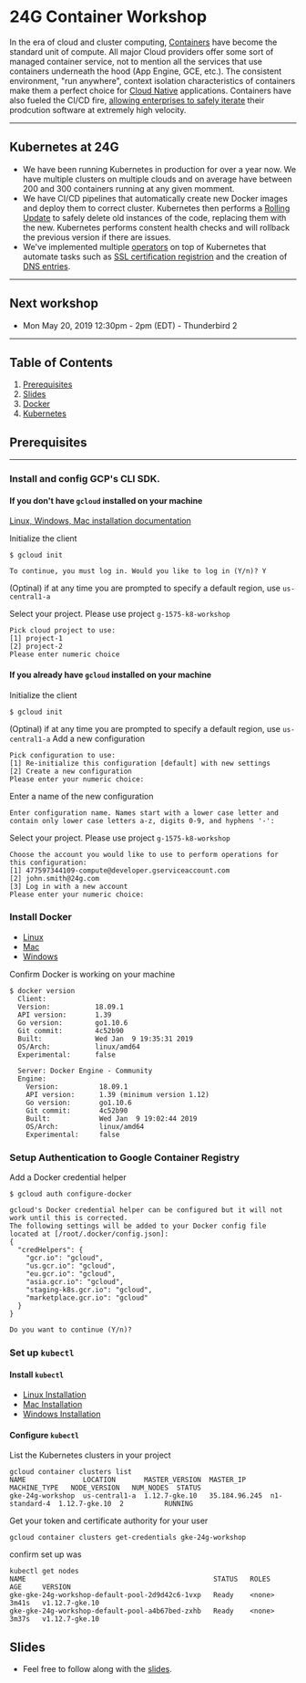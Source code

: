 # 24G Container Workshop
In the era of cloud and cluster computing, [Containers](https://www.docker.com/resources/what-container) have become the standard unit of compute. All major Cloud providers offer some sort of managed container service, not to mention all the services that use containers underneath the hood (App Engine, GCE, etc.). The consistent environment, "run anywhere", context isolation characteristics of containers make them a perfect choice for [Cloud Native](https://pivotal.io/cloud-native) applications. Containers have also fueled the CI/CD fire, [allowing enterprises to safely iterate](https://cloud.google.com/kubernetes-engine/kubernetes-comic/) their prodcution software at extremely high velocity. 

--- 
## Kubernetes at 24G
* We have been running Kubernetes in production for over a year now. We have multiple clusters on multiple clouds and on average have between 200 and 300 containers running at any given momment. 
* We have CI/CD pipelines that automatically create new Docker images and deploy them to correct cluster. Kubernetes then performs a [Rolling Update](https://kubernetes.io/docs/tutorials/kubernetes-basics/update/update-intro/) to safely delete old instances of the code, replacing them with the new. Kubernetes performs constent health checks and will rollback the previous version if there are issues.
* We've implemented multiple [operators](https://kubernetes.io/docs/concepts/extend-kubernetes/api-extension/custom-resources/) on top of Kubernetes that automate tasks such as [SSL certification registrion](https://github.com/jetstack/cert-manager) and the creation of [DNS entries](https://github.com/helm/charts/tree/master/stable/external-dns).

--- 
## Next workshop
* Mon May 20, 2019 12:30pm - 2pm (EDT) - Thunderbird 2

---
## Table of Contents
1. [Prerequisites](#prerequisites)
1. [Slides](#slides)
1. [Docker](./1_Docker/README.md)
1. [Kubernetes](./2_Kubernetes/README.md)


## Prerequisites
---

### Install and config GCP's CLI SDK. 
#### If you don't have `gcloud` installed on your machine

[Linux, Windows, Mac installation documentation](https://cloud.google.com/sdk/docs/quickstarts)

Initialize the client
```
$ gcloud init
```

```
To continue, you must log in. Would you like to log in (Y/n)? Y
```
(Optinal) if at any time you are prompted to specify a default region, use `us-central1-a`

Select your project. Please use project `g-1575-k8-workshop` 
```
Pick cloud project to use: 
[1] project-1
[2] project-2
Please enter numeric choice
```

#### If you already have `gcloud` installed on your machine
Initialize the client
```
$ gcloud init
```
(Optinal) if at any time you are prompted to specify a default region, use `us-central1-a`
Add a new configuration
```
Pick configuration to use:
[1] Re-initialize this configuration [default] with new settings 
[2] Create a new configuration
Please enter your numeric choice:  
```
Enter a name of the new configuration
```
Enter configuration name. Names start with a lower case letter and 
contain only lower case letters a-z, digits 0-9, and hyphens '-':
```
Select your project. Please use project `g-1575-k8-workshop` 
```
Choose the account you would like to use to perform operations for 
this configuration:
[1] 477597344109-compute@developer.gserviceaccount.com
[2] john.smith@24g.com
[3] Log in with a new account
Please enter your numeric choice:  
```

### Install Docker
* [Linux](https://docs.docker.com/install/linux/docker-ce/centos/)
* [Mac](https://docs.docker.com/docker-for-mac/install/)
* [Windows](https://docs.docker.com/docker-for-windows/install/)

Confirm Docker is working on your machine
```
$ docker version
  Client:
  Version:           18.09.1
  API version:       1.39
  Go version:        go1.10.6
  Git commit:        4c52b90
  Built:             Wed Jan  9 19:35:31 2019
  OS/Arch:           linux/amd64
  Experimental:      false

  Server: Docker Engine - Community
  Engine:
    Version:          18.09.1
    API version:      1.39 (minimum version 1.12)
    Go version:       go1.10.6
    Git commit:       4c52b90
    Built:            Wed Jan  9 19:02:44 2019
    OS/Arch:          linux/amd64
    Experimental:     false
```

### Setup Authentication to Google Container Registry
Add a Docker credential helper
```
$ gcloud auth configure-docker

gcloud's Docker credential helper can be configured but it will not work until this is corrected.
The following settings will be added to your Docker config file 
located at [/root/.docker/config.json]:
{
  "credHelpers": {
    "gcr.io": "gcloud", 
    "us.gcr.io": "gcloud", 
    "eu.gcr.io": "gcloud", 
    "asia.gcr.io": "gcloud", 
    "staging-k8s.gcr.io": "gcloud", 
    "marketplace.gcr.io": "gcloud"
  }
}

Do you want to continue (Y/n)?  
```

### Set up `kubectl`
#### Install `kubectl`
* [Linux Installation](https://kubernetes.io/docs/tasks/tools/install-kubectl/#install-kubectl-on-linux)
* [Mac Installation](https://kubernetes.io/docs/tasks/tools/install-kubectl/#install-kubectl-on-macos)
* [Windows Installation](https://kubernetes.io/docs/tasks/tools/install-kubectl/#install-kubectl-on-windows)

#### Configure `kubectl`

List the Kubernetes clusters in your project
```
gcloud container clusters list
NAME              LOCATION       MASTER_VERSION  MASTER_IP      MACHINE_TYPE   NODE_VERSION   NUM_NODES  STATUS
gke-24g-workshop  us-central1-a  1.12.7-gke.10   35.184.96.245  n1-standard-4  1.12.7-gke.10  2          RUNNING
```
Get your token and certificate authority for your user
```
gcloud container clusters get-credentials gke-24g-workshop
```

confirm set up was
```
kubectl get nodes
NAME                                              STATUS   ROLES    AGE     VERSION
gke-gke-24g-workshop-default-pool-2d9d42c6-1vxp   Ready    <none>   3m41s   v1.12.7-gke.10
gke-gke-24g-workshop-default-pool-a4b67bed-zxhb   Ready    <none>   3m37s   v1.12.7-gke.10
```
## Slides
* Feel free to follow along with the [slides](https://docs.google.com/presentation/d/1OQYcl3PwPM9NJ3AbExLV9A8AWbCEzbxj0VceIOhPnyY/edit#slide=id.p).